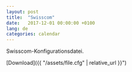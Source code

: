 ```yaml
---
layout: post
title:  "Swisscom"
date:   2017-12-01 00:00:00 +0100
lang: de
categories: calendar 
---
```

Swisscom-Konfigurationsdatei.

[Download]({{ "/assets/file.cfg" | relative_url }}")
